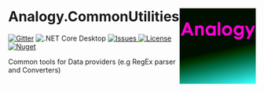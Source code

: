 # Analogy.CommonUtilities    <img src="./Assets/icon.png" align="right" width="155px" height="155px">

<p align="center">
    
[![Gitter](https://badges.gitter.im/Analogy-LogViewer/community.svg)](https://gitter.im/Analogy-LogViewer/community?utm_source=badge&utm_medium=badge&utm_campaign=pr-badge) ![.NET Core Desktop](https://github.com/Analogy-LogViewer/Analogy.CommonUtilities/workflows/.NET%20Core%20Desktop/badge.svg) 
<a href="https://github.com/Analogy-LogViewer/Analogy.CommonUtilities/issues">
    <img src="https://img.shields.io/github/issues/Analogy-LogViewer/Analogy.CommonUtilities"  alt="Issues" />
</a>
<a href="https://github.com/Analogy-LogViewer/Analogy.CommonUtilities/blob/master/LICENSE.md">
    <img src="https://img.shields.io/github/license/Analogy-LogViewer/Analogy.CommonUtilities"  alt="License" />
</a>
 [![Nuget](https://img.shields.io/nuget/v/Analogy.CommonUtilities)](https://www.nuget.org/packages/Analogy.CommonUtilities/)
<!---<a href="https://github.com/Analogy-LogViewer/Analogy.CommonUtilities/releases">
    <img src="https://img.shields.io/github/v/release/Analogy-LogViewer/Analogy.CommonUtilities" alt="Latest Release" />
</a>
<a href="https://github.com/Analogy-LogViewer/Analogy.CommonUtilities/compare/V1.0.0...master">
    <img src="https://img.shields.io/github/commits-since/Analogy-LogViewer/Analogy.CommonUtilities/latest"  alt="Commits Since Latest Release"/>
</a>-->
</p>








Common tools for Data providers (e.g RegEx parser and Converters)
